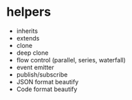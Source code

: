 helpers
====

- inherits
- extends
- clone
- deep clone
- flow control (parallel, series, waterfall)
- event emitter
- publish/subscribe
- JSON format beautify
- Code format beautify

